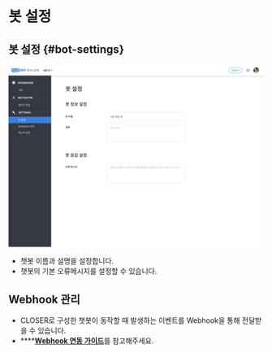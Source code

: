 # 봇 설정

## 봇 설정 {#bot-settings}

![](../.gitbook/assets/builder_%20%285%29.png)

* 챗봇 이름과 설명을 설정합니다.
* 챗봇의 기본 오류메시지를 설정할 수 있습니다.

## Webhook 관리

* CLOSER로 구성한 챗봇이 동작할 때 발생하는 이벤트를 Webhook을 통해 전달받을 수 있습니다.
* \*\*\*\*[**Webhook 연동 가이드**](../developer/closer-webhook.md)를 참고해주세요.



